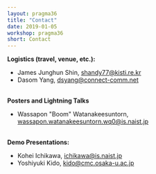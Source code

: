 ```yaml
---
layout: pragma36
title: "Contact"
date: 2019-01-05
workshop: pragma36
short: Contact
---
```



**Logistics (travel, venue, etc.):**<br>

- James Junghun Shin, shandy77@kisti.re.kr
- Dasom Yang, dsyang@connect-comm.net
<br> <br>

**Posters and Lightning Talks**<br>

- Wassapon "Boom" Watanakeesuntorn, wassapon.watanakeesuntorn.wq0@is.naist.jp
<br> <br>

**Demo Presentations:**<br>

- Kohei Ichikawa, ichikawa@is.naist.jp
- Yoshiyuki Kido, kido@cmc.osaka-u.ac.jp


